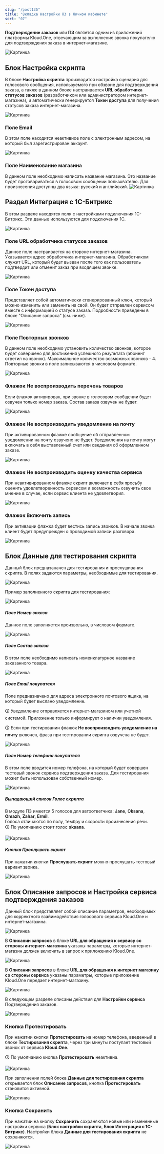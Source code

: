 ```yaml
---
slug: "/post135"
title: "Вкладка Настройки ПЗ в Личном кабинете"
sort: "07"
---
```



**Подтверждение заказов** или **ПЗ** является одним из приложений платформы Kloud.One, отвечающим за выполнение звонка покупателю для подтверждения заказа в интернет-магазине.

![Картинка](./images_shop/settings_shop_main.png "Модальное окно Настройки Подтверждения заказов по умолчанию")

## Блок Настройка скрипта

В блоке **Настройка скрипта** производится настройка сценария для голосового сообщения, используемого при обзвоне для подтверждения заказа, а также в данном блоке настраивается **URL обработчика статусов заказов** (разработчиком или администратором интернет-магазина), и автоматически генерируется **Токен доступа** для получения статусов заказа интернет-магазина.

![Картинка](./images_shop/script_settings.png "Окно Настройки скрипта")

### Поле Email

В этом поле находится неактивное поле с электронным адресом, на который был зарегистрирован аккаунт. 

![Картинка](./images_shop/settings_email.png "Поле Email")

### Поле Наименование магазина

В данном поле необходимо написать название магазина. Это название будет проговариваться в голосовом сообщении пользователю. Для произнесения доступны два языка: русский и английский.
![Картинка](./images_shop/settings_shop_name.png "Поле Наименование")

## Раздел Интеграция с 1С-Битрикс

В этом разделе находятся поля с настройками подключения 1С-Битрикс. Эти данные используются для подключения 1С. 

![Картинка](./images_shop/settings_integration_yes.png "Окно Настройки приёма показаний")

### Поле URL обработчика статусов заказов

Данное поле настраивается на стороне интернет-магазина. Указывается адрес обработчика интернет-магазина. Обработчиком служит URL, который будет вызван после того как пользователь подтвердит или отменит заказ при входящем звонке.

![Картинка](./images_shop/settings_url.png "Поле Наименование")

### Поле Токен доступа

Представляет собой автоматически сгенерированный ключ, который можно изменить или заменить на свой. Он будет отправлен сервисом вместе с информацией о статусе заказа. Подробности приведены в блоке "Описание запроса" (см. ниже).

![Картинка](./images_shop/settings_token.png "Поле Токен доступа")

### Поле Повторных звонков

В данном поле необходимо установить количество звонков, которое будет совершено для достижения успешного результата (абонент ответил на звонок). Максимальное количество возможных звонков - 4. Повторные звонки в поле записываются в числовом формате.

![Картинка](./images_shop/settings_repeat_calls.png "Поле Повторных звонков")

### Флажок Не воспроизводить перечень товаров

Если флажок активирован, при звонке в голосовом сообщении будет озвучен только номер заказа. Состав заказа озвучен не будет. 

![Картинка](./images_shop/settings_goods.png "Поле Флажок Перечень товаров")

### Флажок Не воспроизводить уведомление на почту

При активированном флажке сообщение об отправленном уведомлении на почту озвучено не будет. Уведомления на почту могут включать в себя выставленный счет или сведения об оформленном заказе.

![Картинка](./images_shop/settings_url.png "Поле Флажок Уведомление на почту")

### Флажок Не воспроизводить оценку качества сервиса

При неактивированном флажке скрипт включает в себя просьбу оценить удовлетворенность сервисом и возможность озвучить свое мнение в случае, если сервис клиента не удовлетворил. 

![Картинка](./images_shop/service_evaluation.png "Поле Флажок Оценка качества сервиса")

### Флажок Включить запись

При активации флажка будет вестись запись звонков. В начале звонка клиент будет предупрежден о проводимой записи разговора.

![Картинка](./images_shop/settings_record.png "Поле Включение записи")

## Блок Данные для тестирования скрипта 

Данный блок предназаначен для тестирования и прослушивания скрипта. В полях задаются параметры, необходимые для тестирования.

![Картинка](./images_shop/settings_test_default.png "Блок Тестирование скрипта")

Пример заполненного скрипта для тестирования: 

![Картинка](./images_shop/settings_test_full.png "Блок Тестирование скрипта")

##### Поле Номер заказа

Данное поле заполняется произвольно, в числовом формате.

![Картинка](./images_shop/settings_test_number.png "Поле Номер заказа")

##### Поле Состав заказа

В этом поле необходимо написать номенклатурное название заказанного товара.

![Картинка](./images_shop/settings_test_name.png "Поле Состав заказа")

##### Поле Email покупателя

Поле предназначено для адреса электронного почтового ящика, на который будет выслано уведомление. 

🛈 Уведомление отправляется интернет-магазином или учетной системой. Приложение только информирует о наличии уведомления.

🛈 Если при тестировании флажок **Не воспроизводить уведомление на почту** включен, фраза при тестировании скрипта озвучена не будет.

![Картинка](./images_shop/settings_test_email.png "Поле Email покупателя")

##### Поле Номер телефона покупателя

В этом поле вводится номер телефона, на который будет совершен тестовый звонок сервиса подтверждения заказа. Для тестирования может быть использован собственный номер. 

![Картинка](./images_shop/settings_test_phone.png "Поле Номер телефона покупателя")

##### Выпадающий список Голос скрипта

В модуле ПЗ имеется 5 голосов для автоответчика:  **Jane**, **Oksana**, **Omazh**, **Zahar**, **Ermil**.  
Голоса отличаются по полу, тембру и скорости произнесения речи.  
🛈 По умолчанию стоит голос **oksana**. 

![Картинка](./images_shop/settings_voice.png "Голос скрипта")

##### Кнопка Прослушать скрипт 

При нажатии кнопки **Прослушать скрипт** можно прослушать тестовый вариант звонка. 

![Картинка](./images_shop/settings_listen.png "Голос скрипта")

## Блок Описание запросов и Настройка сервиса подтверждения заказов

Данный блок представляет собой описание параметров, необходимых для корректного взайимодействия голосового сервиса Kloud.One и интернет-магазина.

![Картинка](./images_shop/settings_requests_description.png "Блок Описание запросов")

В **Описании запросов** в блоке **URL для обращения к сервису со стороны интернет-магазина** указаны параметры, которые интернет-магазин должен включить в запрос к приложению Kloud.One.

![Картинка](./images_shop/settings_requests_shop.png "URL для обращения к сервису со стороны интернет-магазина")

В **Описании запросов** в блоке **URL для обращения к интернет магазину со стороны сервиса** указаны параметры, которые приложение Kloud.One передает интернет-магазину. 

![Картинка](./images_shop/settings_requests_service.png "URL для обращения к интернет магазину со стороны сервиса")

В следующем разделе описаны действия для **Настройки сервиса** Подтверждения заказов.

![Картинка](./images_shop/settings_how.png "Раздел Настройки сервиса")

### Кнопка Протестировать

При нажатии кнопки **Протестировать** на номер телефона, введенный в блоке **Тестирования скрипта**, через три минуты поступает тестовый звонок от сервиса **Kloud.One**.

🛈 По умолчанию кнопка **Протестировать** неактивна.

![Картинка](./images_shop/settings_testing1.png "Кнопка Протестировать")

При заполнении полей блока **Данные для тестирования скрипта** открывается блок **Описание запросов**, кнопка **Протестировать** становится активной.

![Картинка](./images_shop/settings_testing2.png "Кнопка Протестировать")

### Кнопка Сохранить

При нажатии на кнопку **Сохранить** сохраняются новые или измененные настройки сервиса (**Блок настройки скрипта**, **Блок Интеграция с 1С-Битрикс**). Настройки блока **Данные для тестирования скрипта** не сохраняются.

![Картинка](./images_shop/settings_butt_save.png "Кнопка Сохранить")
